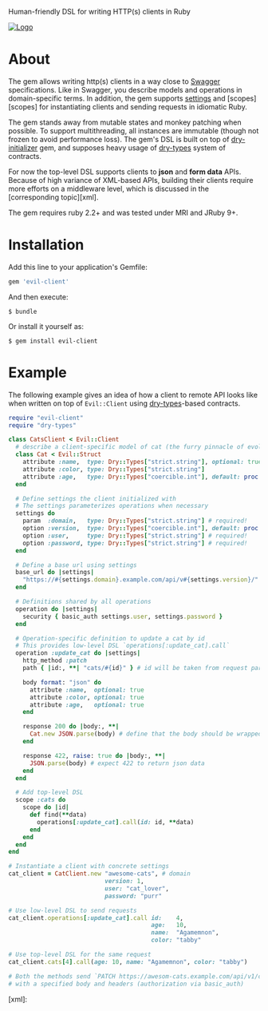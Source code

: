 Human-friendly DSL for writing HTTP(s) clients in Ruby

[![Logo][evilmartians-logo]][evilmartians]

# About

The gem allows writing http(s) clients in a way close to [Swagger][swagger] specifications. Like in Swagger, you describe models and operations in domain-specific terms. In addition, the gem supports [settings][settings] and [scopes][scopes] for instantiating clients and sending requests in idiomatic Ruby.

The gem stands away from mutable states and monkey patching when possible. To support multithreading, all instances are immutable (though not frozen to avoid performance loss). The gem's DSL is built on top of [dry-initializer][dry-initializer] gem, and supposes heavy usage of [dry-types][dry-types] system of contracts.

For now the top-level DSL supports clients to **json** and **form data** APIs. Because of high variance of XML-based APIs, building their clients require more efforts on a middleware level, which is discussed in the [corresponding topic][xml].

The gem requires ruby 2.2+ and was tested under MRI and JRuby 9+.

# Installation

Add this line to your application's Gemfile:

```ruby
gem 'evil-client'
```

And then execute:

```shell
$ bundle
```

Or install it yourself as:

```shell
$ gem install evil-client
```

# Example

The following example gives an idea of how a client to remote API looks like when written on top of `Evil::Client` using [dry-types][dry-types]-based contracts.

```ruby
require "evil-client"
require "dry-types"

class CatsClient < Evil::Client
  # describe a client-specific model of cat (the furry pinnacle of evolution)
  class Cat < Evil::Struct
    attribute :name,  type: Dry::Types["strict.string"], optional: true
    attribute :color, type: Dry::Types["strict.string"]
    attribute :age,   type: Dry::Types["coercible.int"], default: proc { 0 }
  end

  # Define settings the client initialized with
  # The settings parameterizes operations when necessary
  settings do
    param  :domain,   type: Dry::Types["strict.string"] # required!
    option :version,  type: Dry::Types["coercible.int"], default: proc { 0 }
    option :user,     type: Dry::Types["strict.string"] # required!
    option :password, type: Dry::Types["strict.string"] # required!
  end

  # Define a base url using settings
  base_url do |settings|
    "https://#{settings.domain}.example.com/api/v#{settings.version}/"
  end

  # Definitions shared by all operations
  operation do |settings|
    security { basic_auth settings.user, settings.password }
  end

  # Operation-specific definition to update a cat by id
  # This provides low-level DSL `operations[:update_cat].call`
  operation :update_cat do |settings|
    http_method :patch
    path { |id:, **| "cats/#{id}" } # id will be taken from request parameters

    body format: "json" do
      attribute :name,  optional: true
      attribute :color, optional: true
      attribute :age,   optional: true
    end

    response 200 do |body:, **|
      Cat.new JSON.parse(body) # define that the body should be wrapped to cat
    end

    response 422, raise: true do |body:, **|
      JSON.parse(body) # expect 422 to return json data
    end
  end

  # Add top-level DSL
  scope :cats do
    scope do |id|
      def find(**data)
        operations[:update_cat].call(id: id, **data)
      end
    end
  end
end

# Instantiate a client with concrete settings
cat_client = CatClient.new "awesome-cats", # domain
                           version: 1,
                           user: "cat_lover",
                           password: "purr"

# Use low-level DSL to send requests
cat_client.operations[:update_cat].call id:    4,
                                        age:   10,
                                        name:  "Agamemnon",
                                        color: "tabby"

# Use top-level DSL for the same request
cat_client.cats[4].call(age: 10, name: "Agamemnon", color: "tabby")

# Both the methods send `PATCH https://awesom-cats.example.com/api/v1/cats/7`
# with a specified body and headers (authorization via basic_auth)
```

[swagger]: http://swagger.io
[dry-initializer]: http://dry-rb.org/gems/dry-initializer
[dry-types]: http://dry-rb.org/gems/dry-types
[evilmartians]: https://evilmartians.com
[evilmartians-logo]: https://evilmartians.com/badges/sponsored-by-evil-martians.svg
[settings]:
[scopes]:
[xml]:
